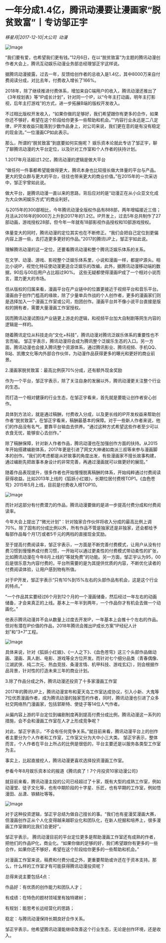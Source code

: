# 一年分成1.4亿，腾讯动漫要让漫画家“脱贫致富”丨专访邹正宇

*移星月|2017-12-10|大公司 
                                                动漫*

![Image](http://si1.go2yd.com/get-image/0J0QJ5nDnUm)

“我们要有爱，也希望我们更有钱。”12月6日，在以“脱贫致富”为主题的腾讯动漫创作者大会上，腾讯互动娱乐动漫业务部总经理邹正宇这样说。

据腾讯动漫披露，过去一年，反馈给创作者的总收入是1.4亿，其中8000万来自付费阅读分成，对比去年，付费收入增长了166%。

2018年，除了继续推进付费体系，增加来自C端用户的收入，腾讯动漫还推出了《3年规划表》等“IP成长计划”，针对同一个IP，以“今年主打动画，明年主打影视，后年主打游戏”的方式，进一步拓展B端的版权开发收入。

不过相比版权开发收入，“如果你做的足够好，我们希望跟你有更多的合作，如果你还不够好，希望在这个阶段给你更多一些帮助和机会。”“内容行业永远是二八定律，IP开发收益只能落到少数作品身上，对公司来说，我们更在意的是有没有稳定的现金流。”一位漫画CP如此表示。

那么，所谓的“脱贫致富”到底要如何实施呢？ 娱乐资本论就此专访了邹正宇，聊了聊腾讯动漫的大平台定位，以及针对工作室和个人作者的扶持计划。

1.2017年月活超过1.2亿，腾讯动漫的逻辑是做大平台

“做任何一件事都希望能做得更大，腾讯本身也比较擅长做大体量的平台与产品。更大的受众群与更大的平台，往往也带来更大的商业价值。”在2015年的一次采访中，邹正宇曾如此说。

做大平台，是腾讯动漫一直以来的思路，背后应对的是“动漫正在从小众亚文化成为大众休闲娱乐方式”的商业利好。

与2015年的300部相比，今年腾讯动漫全版权作品有888部，两年增幅接近三倍；月活从2016年的9000万上升到2017年的1.2亿。IP开发上，过去5年总共制作了27部动画，游戏授权28部，但今年一年就有18部影视作品授权和10部游戏授权。

体量变大的同时，腾讯动漫的定位其实也在不断修正。“我们会把自己定位到更偏内容上游一些，去打造更多更好的作品。”2017的腾讯UP上，邹正宇如此说。

理解腾讯动漫的这一定位，还要看腾讯动漫和整个腾讯泛娱乐体系的关系。

在文学、动漫、游戏、影视整个泛娱乐体系里，小说和漫画一样，都是IP源头。相比小说IP，视觉化特征使动漫更适合泛娱乐的改编，此外，据腾讯动漫移动端的数据，90后与00后用户占比超过90%。 这些无疑都使得漫画IP成了一个相对小说而言，潜力更大的市场。

但从版权的归属来看，漫画平台在产业链中的位置更接近于视频平台和音乐平台。漫画由于创作门槛高的缘故，除了少量单兵作战的个人创作者，更多的漫画家们则是选择加入一个漫画工作室或公司，抱团创作。漫画平台并不像小说平台直接是版权的拥有者，需要大量漫画工作室授权。

因而腾讯动漫试图往产业链更上游走的逻辑，和视频平台加大自制剧等网生内容的逻辑是一样的。

随着腾讯定位从科技走向“文化+科技”，腾讯动漫对腾讯泛娱乐体系的重要性也不言而喻。 邹正宇表示，腾讯动漫将会成为腾讯整个泛娱乐生态的入口。另一方面，腾讯动漫也会接入腾讯整个资源体系，通过腾讯影业、腾讯视频、手机QQ、B站、凯撒文化等内外部合作伙伴，为动漫作品获得更多的曝光和更好的商业前景。

2.漫画家脱贫致富：最高比例获70%分成，还有额外现金奖励

作为一个平台，邹正宇表示，除了关注自身的发展以外，腾讯动漫更关注整个行业的生态。

而打造一个相对健康的行业生态，在邹正宇看来，首先就是要能让创作者安心创作。

具体到方法论，就是通过稿酬，付费收入分成，以及更长线的IP开发权益来帮助创作者“脱贫致富”。在邹正宇看来，稿酬最基本的保障。对于一些新人作者来说，他们的作品没有名气，要靠平台输血去供养。“通过这种方式希望这些作者至少可以衣食无忧，能够安心去创作。”

除了稿酬保障，针对新人作者作品，腾讯动漫也在加强创作方面的扶持。从2015年开始搭建编剧体系，2017年更是引进了网文大神诸如南派三叔等来参与漫画脚本的创作。“我们的考虑都是从好故事的角度出发，有些漫画家不擅长故事构建，通过编剧先把故事本身设计的非常完善，再通过漫画就可以做更好的展现。”

随着作品表现提升，很多作者也开始慢慢脱离稿酬的体系，开始纯粹通过付费阅读获得收益。比如2013年上线的《狐妖小红娘》，长期位居付费榜TOP1。《血色苍穹》2015年5月上线，目前是付费收入榜TOP10。

![Image](http://si1.go2yd.com/get-image/0J0QJ3uSVvs)

而针对这部分有付费潜力的作品，腾讯动漫要做的是进一步提高付费分成和付费阅读率。

今年大会上提出了“微光计划”：针对独家合作伙伴将收入分成的最高比例上调70%。除了固有的分成比例以外，所有作品不管是独家还是非独家，还会都给予每部作品每个月1万或者5千元的两档的直接现金奖励。

至于提高付费阅读率，邹正宇表示，一方面是不断完善付费模式，让用户从没有付费习惯到慢慢养成付费习惯，一开始可以通过更柔性的付费模式带动柔性的扩张，比如腾讯动漫在今年8月上线的“等就免费”的功能。另一方面，邹正宇认为95，00后是很乐意为内容付费的，平台所需要的是为其提供优质的内容，不断优化读者的付费阅读体验，让用户感到物有所值。

对于IP开发，邹正宇表示“只有10%到15%左右的头部作品有机会，这是这个行业的特点。”

“一个作品其实要经过6个月到12个月的一个漫画储备，然后经过一年左右的动画储备，才会来真正的上线。基本上一年半到两年，一个作品你才有机会去做一个动画化。”

他表示腾讯动漫并不会从数量上过度去开发IP，一年基本上会推十个左右的作品。但对有潜在IP价值的作品，2018年腾讯会推出IP成长方案“IP经纪人计划”和“3+7”工程。

![Image](http://si1.go2yd.com/get-image/0J0QJ8RexrE)

具体来说，针对《狐妖小红娘》、《一人之下》、《血色苍穹》这三个头部作品做动画、漫画、真人剧、电影、游戏等全方位开发。而针对七个细分品类（青春偶像、江湖武侠、纯二次元、热血竞技、条漫言情、机甲科技、游戏玄幻），则会根据作品背景，针对性的打造未来三年的商业计划。

3.除了作品分成之外，腾讯动漫还投资了十多家漫画工作室

2017年的腾讯UP上，腾讯动漫宣布和夏天岛工作室达成协议，引入小新、大鬼等7位优质漫画作者，成为腾讯动漫的独家签约作者，同时，腾讯动漫也引进了众多社交网络热门漫画家，包括郭斯特、使徒子等14位人气作者。

从偏内容上游的平台定位到编剧制度再到提高付费分成比例，腾讯动漫这一系列的措施，会不会和漫画工作室在人才上形成竞争呢？

对此，邹正宇表示，“不会有任何竞争关系。”就目前来看，腾讯动漫平台上的创作者主要分为个人作者和工作室，工作室又分为大中小三大类。 邹正宇表示，整体而言，个人作者在平台上所占的比例是很低的，平台主要还是以服务各类型工作室为主。

事实上，比起直接挖人，腾讯动漫更喜欢选择投资漫画工作室。

参看今年8月娱乐资本论的报道《腾讯疯了！7个月投资10家动漫公司》

就目前来看，腾讯动漫主投的公司已经超过了十家，既有大型的成熟工作室，例如动漫堂、徒子文化等，也有中期阶段的十字星、乐匠，也有早期的工作室，例如悟漫田、丛潇、铁鳞社等等。

![Image](http://si1.go2yd.com/get-image/0J0QJ78f5ge)

对于这种投资逻辑，邹正宇总结为做自己擅长的事。“我们也有星漫奖漫画大赛，但漫画创作正从个人化变得越来越职业化和团队化，在新人挖掘和培养上，很多漫画工作室做的比我们会更好”。

邹正宇表示， 腾讯动漫目前的平台定位更多是帮助漫画工作室还有成熟的作者，把他们的作品IP化，商业化。“如果你做的足够的好，我们希望跟你有更多的一些合作，如果你还不够好，希望在这个阶段给你更多的一些帮助和机会。”

对漫画工作室来说，稿费和付费分成之外，更重要帮助或许还在于资本支持。那么，什么样的工作室才有可能获得腾讯动漫投资呢？

总得来说主要包括4点：

作品好：有优质的创作能力和团队人才；

有成绩：在特色的题材领域里有独特建树；

有规划：能思考长远经营化的思路；

稳定：与腾讯动漫保持长期良好合作关系。

邹正宇表示，他希望腾讯动漫能继续改善这个行业生态，无论是创作环境，还是收入。

